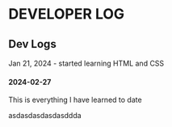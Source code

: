 # DEVELOPER LOG

## Dev Logs
Jan 21, 2024 - started learning HTML and CSS
#### 2024-02-27
 This is everything I have learned to date

asdasdasdasdasddda